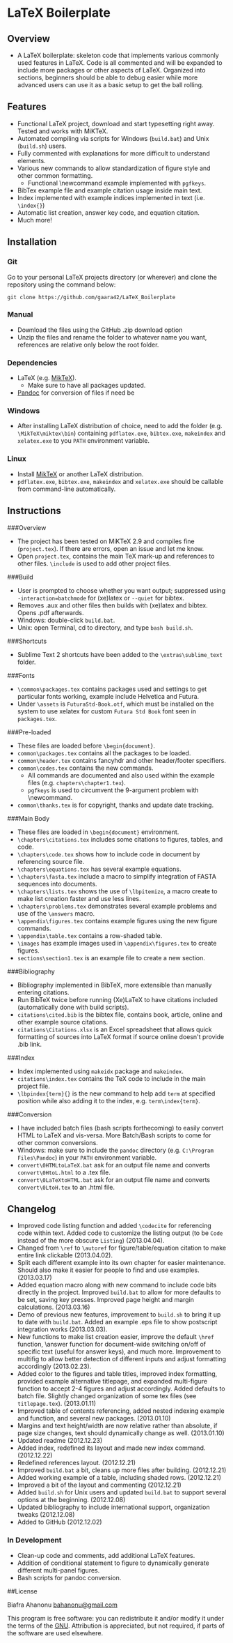 # LaTeX Boilerplate

## Overview

* A LaTeX boilerplate: skeleton code that implements various commonly used features in LaTeX. Code is all commented and will be expanded to include more packages or other aspects of LaTeX. Organized into sections, beginners should be able to debug easier while more advanced users can use it as a basic setup to get the ball rolling.

## Features

* Functional LaTeX project, download and start typesetting right away. Tested and works with MiKTeX.
* Automated compiling via scripts for Windows (`build.bat`) and Unix (`build.sh`) users.
* Fully commented with explanations for more difficult to understand elements.
* Various new commands to allow standardization of figure style and other common formatting. 
	* Functional \newcommand example implemented with `pgfkeys`.
* BibTex example file and example citation usage inside main text.
* Index implemented with example indices implemented in text (i.e. `\index{}`)
* Automatic list creation, answer key code, and equation citation.
* Much more!

## Installation

### Git

Go to your personal LaTeX projects directory (or wherever) and clone the repository using the command below:

    git clone https://github.com/gaara42/LaTeX_Boilerplate

### Manual

* Download the files using the GitHub .zip download option
* Unzip the files and rename the folder to whatever name you want, references are relative only below the root folder.

### Dependencies

* LaTeX (e.g. [MikTeX](http://miktex.org/)). 
	* Make sure to have all packages updated.
* [Pandoc](http://johnmacfarlane.net/pandoc/installing.html) for conversion of files if need be

### Windows

* After installing LaTeX distribution of choice, need to add the folder (e.g. `\MikTeX\miktex\bin`) containing `pdflatex.exe`, `bibtex.exe`, `makeindex` and `xelatex.exe` to you `PATH` environment variable.

### Linux

* Install [MikTeX](https://help.ubuntu.com/community/MiktexPackageManager) or another LaTeX distribution.
* `pdflatex.exe`, `bibtex.exe`, `makeindex` and `xelatex.exe` should be callable from command-line automatically.

## Instructions

###Overview

* The project has been tested on MiKTeX 2.9 and compiles fine (`project.tex`). If there are errors, open an issue and let me know.
* Open `project.tex`, contains the main TeX mark-up and references to other files. `\include` is used to add other project files.

###Build

* User is prompted to choose whether you want output; suppressed using `-interaction=batchmode` for (xe)latex or `--quiet` for bibtex.
* Removes .aux and other files then builds with (xe)latex and bibtex. Opens .pdf afterwards.
* Windows: double-click `build.bat`. 
* Unix: open Terminal, cd to directory, and type `bash build.sh`.

###Shortcuts

* Sublime Text 2 shortcuts have been added to the `\extras\sublime_text` folder.

###Fonts

* `\common\packages.tex` contains packages used and settings to get particular fonts working, example include Helvetica and Futura.
* Under `\assets` is `FuturaStd-Book.otf`, which must be installed on the system to use xelatex for custom `Futura Std Book` font seen in `packages.tex`.

###Pre-loaded

* These files are loaded before `\begin{document}`.
* `common\packages.tex` contains all the packages to be loaded.
* `common\header.tex` contains fancyhdr and other header/footer specifiers.
* `common\codes.tex` contains the new commands. 
	* All commands are documented and also used within the example files (e.g. `chapters\chapter1.tex`).
	* `pgfkeys` is used to circumvent the 9-argument problem with \newcommand. 
* `common\thanks.tex` is for copyright, thanks and update date tracking.

###Main Body

* These files are loaded in `\begin{document}` environment.
* `\chapters\citations.tex` includes some citations to figures, tables, and code.
* `\chapters\code.tex` shows how to include code in document by referencing source file.
* `\chapters\equations.tex` has several example equations.
* `\chapters\fasta.tex` include a macro to simplify integration of FASTA sequences into documents.
* `\chapters\lists.tex` shows the use of `\lbpitemize`, a macro create to make list creation faster and use less lines.
* `\chapters\problems.tex` demonstrates several example problems and use of the `\answers` macro.
* `\appendix\figures.tex` contains example figures using the new figure commands.
* `\appendix\table.tex` contains a row-shaded table.
* `\images` has example images used in `\appendix\figures.tex` to create figures.
* `sections\section1.tex` is an example file to create a new section.

###Bibliography

* Bibliography implemented in BibTeX, more extensible than manually entering citations.
* Run BibTeX twice before running (Xe)LaTeX to have citations included (automatically done with build scripts).
* `citations\cited.bib` is the bibtex file, contains book, article, online and other example source citations.
* `citations\Citations.xlsx` is an Excel spreadsheet that allows quick formatting of sources into LaTeX format if source online doesn't provide .bib link.

###Index

* Index implemented using `makeidx` package and `makeindex`.
* `citations\index.tex` contains the TeX code to include in the main project file.
* `\lbpindex{term}{}` is the new command to help add `term` at specified position while also adding it to the index, e.g. `term\index{term}`.

###Conversion

* I have included batch files (bash scripts forthecoming) to easily convert HTML to LaTeX and vis-versa. More Batch/Bash scripts to come for other common conversions.
* Windows: make sure to include the `pandoc` directory (e.g. `C:\Program Files\Pandoc`) in your `PATH` environment variable.
* `convert\0HTMLtoLaTeX.bat` ask for an output file name and converts `convert\0HtoL.html` to a .tex file.
* `convert\0LaTeXtoHTML.bat` ask for an output file name and converts `convert\0LtoH.tex` to an .html file.

## Changelog

<!-- * TODO Improved organization of  -->
<!-- * TODO Added working example of latex conversion with pandoc -->
* Improved code listing function and added `\codecite` for referencing code within text. Added code to customize the listing output (to be `Code` instead of the more obscure `Listing`) (2013.04.04).
* Changed from `\ref` to `\autoref` for figure/table/equation citation to make entire link clickable (2013.04.02).
* Split each different example into its own chapter for easier maintenance. Should also make it easier for people to find and use examples. (2013.03.17)
* Added equation macro along with new command to include code bits directly in the project. Improved `build.bat` to allow for more defaults to be set, saving key presses. Improved page height and margin calculations. (2013.03.16)
* Demo of previous new features, improvement to `build.sh` to bring it up to date with `build.bat`. Added an example .eps file to show postscript integration works (2013.03.03).
* New functions to make list creation easier, improve the default `\href` function, \answer function for document-wide switching on/off of specific text (useful for answer keys), and much more. Improvement to multifig to allow better detection of different inputs and adjust formatting accordingly (2013.02.23).
* Added color to the figures and table titles, improved index formatting, provided example alternative titlepage, and expanded multi-figure function to accept 2-4 figures and adjust accordingly. Added defaults to batch file. Slightly changed organization of some tex files (see `titlepage.tex`). (2013.01.11)
* Improved table of contents referencing, added nested indexing example and function, and several new packages. (2013.01.10)
* Margins and text height/width are now relative rather than absolute, if page size changes, text should dynamically change as well. (2013.01.10)
* Updated readme (2012.12.23)
* Added index, redefined its layout and made new index command. (2012.12.22)
* Redefined references layout. (2012.12.21)
* Improved `build.bat` a bit, cleans up more files after building. (2012.12.21)
* Added working example of a table, including shaded rows. (2012.12.21)
* Improved a bit of the layout and commenting (2012.12.21)
* Added `build.sh` for Unix users and updated `build.bat` to support several options at the beginning. (2012.12.08)
* Updated bibliography to include international support, organization tweaks (2012.12.08)
* Added to GitHub (2012.12.02)

### In Development

* Clean-up code and comments, add additional LaTeX features.
* Addition of conditional statement to figure to dynamically generate different multi-panel figures.
* Bash scripts for pandoc conversion.

##License

Biafra Ahanonu <bahanonu@gmail.com>

This program is free software: you can redistribute it and/or modify it under the terms of the [GNU](http://www.gnu.org/licenses/gpl.html). Attribution is appreciated, but not required, if parts of the software are used elsewhere.